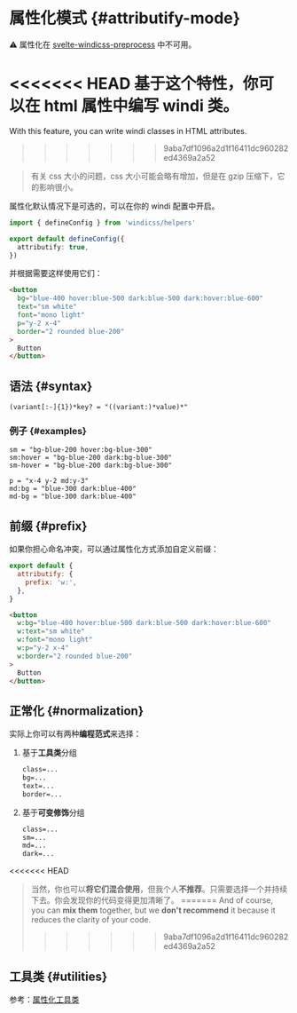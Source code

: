
# 属性化模式 {#attributify-mode}

:warning: 属性化在 [svelte-windicss-preprocess](https://github.com/windicss/svelte-windicss-preprocess) 中不可用。

<<<<<<< HEAD
基于这个特性，你可以在 html 属性中编写 windi 类。
=======
With this feature, you can write windi classes in HTML attributes.
>>>>>>> 9aba7df1096a2d1f16411dc960282ed4369a2a52

> 有关 css 大小的问题，css 大小可能会略有增加，但是在 gzip 压缩下，它的影响很小。

属性化默认情况下是可选的，可以在你的 windi 配置中开启。

```ts windi.config.ts
import { defineConfig } from 'windicss/helpers'

export default defineConfig({
  attributify: true,
})
```

并根据需要这样使用它们：

```html
<button
  bg="blue-400 hover:blue-500 dark:blue-500 dark:hover:blue-600"
  text="sm white"
  font="mono light"
  p="y-2 x-4"
  border="2 rounded blue-200"
>
  Button
</button>
```

## 语法 {#syntax}

```
(variant[:-]{1})*key? = "((variant:)*value)*"
```

### 例子 {#examples}

```
sm = "bg-blue-200 hover:bg-blue-300"
sm:hover = "bg-blue-200 dark:bg-blue-300"
sm-hover = "bg-blue-200 dark:bg-blue-300"

p = "x-4 y-2 md:y-3"
md:bg = "blue-300 dark:blue-400"
md-bg = "blue-300 dark:blue-400"
```

## 前缀 {#prefix}

如果你担心命名冲突，可以通过属性化方式添加自定义前缀：

```js windi.config.js
export default {
  attributify: {
    prefix: 'w:',
  },
}
```

```html
<button
  w:bg="blue-400 hover:blue-500 dark:blue-500 dark:hover:blue-600"
  w:text="sm white"
  w:font="mono light"
  w:p="y-2 x-4"
  w:border="2 rounded blue-200"
>
  Button
</button>
```

## 正常化 {#normalization}

实际上你可以有两种**编程范式**来选择：

1. 基于**工具类**分组

   ```html
   class=...
   bg=...
   text=...
   border=...
   ```

2. 基于**可变修饰**分组

   ```html
   class=...
   sm=...
   md=...
   dark=...
   ```

<<<<<<< HEAD
> 当然，你也可以**将它们混合使用**，但我个人**不推荐**。只需要选择一个并持续下去。你会发现你的代码变得更加清晰了。
=======
> And of course, you can **mix them** together, but we **don't recommend** it because it reduces the clarity of your code.
>>>>>>> 9aba7df1096a2d1f16411dc960282ed4369a2a52

## 工具类 {#utilities}

参考：[属性化工具类](/posts/attributify.html#utilities)
